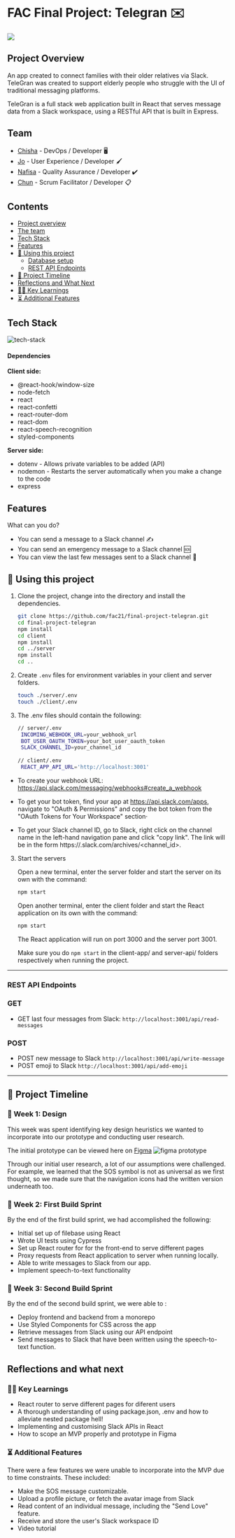 # FAC Final Project: Telegran :envelope: 

![](https://i.imgur.com/GoG8UCe.png)

## Project Overview

An app created to connect families with their older relatives via Slack. TeleGran was created to support elderly people who struggle with the UI of traditional messaging platforms.

TeleGran is a full stack web application built in React that serves message data from a Slack workspace, using a RESTful API that is built in Express.

## Team

- [Chisha](https://github.com/NewCoderCA) - DevOps / Developer :desktop_computer: 
- [Jo](https://github.com/jamdelion) - User Experience / Developer 🖌️
- [Nafisa](https://github.com/nafisa20) - Quality Assurance / Developer :heavy_check_mark: 
- [Chun](https://github.com/chunzg) - Scrum Facilitator / Developer :clipboard: 

## Contents
- [Project overview](#Project-overview)
- [The team](#The-team)
- [Tech Stack](#Tech-Stack)
- [Features](#Features)
- [🏁 Using this project](#🏁-Using-this-project)
	- [Database setup](#Database-setup)
	- [REST API Endpoints](#REST-API-Endpoints)
- [📆 Project Timeline](#📆-Project-Timeline)
- [Reflections and What Next](#Reflections-and-what-next)
- [👨‍🏫 Key Learnings](#👨‍🏫-Key-Learnings)
- [⏳ Additional Features](#⏳-Additional-Features)

## Tech Stack

![tech-stack](https://i.imgur.com/5xZBiy6.png)

#### Dependencies
**Client side:**
- @react-hook/window-size
- node-fetch
- react
- react-confetti
- react-router-dom
- react-dom
- react-speech-recognition
- styled-components

**Server side:**
- dotenv - Allows private variables to be added (API)
- nodemon - Restarts the server automatically when you make a change to the code
- express

## Features
What can you do?

- You can send a message to a Slack channel ✍️
- You can send an emergency message to a Slack channel 🆘
- You can view the last few messages sent to a Slack channel 👀


## 🏁 Using this project

1. Clone the project, change into the directory and install the dependencies.

   ```bash
   git clone https://github.com/fac21/final-project-telegran.git
   cd final-project-telegran
   npm install
   cd client
   npm install
   cd ../server
   npm install
   cd ..
   ```
   
2. Create `.env` files for environment variables in your client and server folders.

   ```bash
   touch ./server/.env
   touch ./client/.env
   ```

3. The .env files should contain the following:

   ```bash
   // server/.env
	INCOMING_WEBHOOK_URL=your_webhook_url
	BOT_USER_OAUTH_TOKEN=your_bot_user_oauth_token
	SLACK_CHANNEL_ID=your_channel_id
	
   // client/.env
	REACT_APP_API_URL='http://localhost:3001'
   ```
- To create your webhook URL: https://api.slack.com/messaging/webhooks#create_a_webhook

- To get your bot token, find your app at https://api.slack.com/apps, navigate to "OAuth & Permissions" and copy the bot token from the "OAuth Tokens for Your Workspace" section·

- To get your Slack channel ID, go to Slack, right click on the channel name in the left-hand navigation pane and click "copy link". The link will be in the form https://<workspace-name>.slack.com/archives/<channel_id>.


 

3. Start the servers

   Open a new terminal, enter the server folder and start the server on its own with the command:

   ```bash
   npm start
   ```

   Open another terminal, enter the client folder and start the React application on its own with the command:

   ```bash
   npm start
   ```

   The React application will run on port 3000 and the server port 3001.
	
   Make sure you do `npm start` in the client-app/ and server-api/ folders respectively when running the project. 


---

### REST API Endpoints


### GET

- GET last four messages from Slack: `http://localhost:3001/api/read-messages`

### POST
- POST new message to Slack `http://localhost:3001/api/write-message`
- POST emoji to Slack `http://localhost:3001/api/add-emoji`

---

## 📆 Project Timeline
### 🎨 Week 1: Design 
This week was spent identifying key design heuristics we wanted to incorporate into our prototype and conducting user research. 
<!-- See our [style guide](https://github.com/fac19/week11-where-is-whippy/issues/1) here for a full breakdown. -->

<!-- For an overview of the project's user stories, check out the [User stories](https://github.com/fac19/week11-where-is-whippy/issues/3) here -->

The initial prototype can be viewed here on [Figma](https://www.figma.com/file/IfZ16NjPCNCI6yEGZs6kvG/Untitled?node-id=0%3A1)
![figma prototype](https://i.imgur.com/7QHYoQR.png)

Through our initial user research, a lot of our assumptions were challenged. For example, we learned that the SOS symbol is not as universal as we first thought, so we made sure that the navigation icons had the written version underneath too. 


### 🔧 Week 2: First Build Sprint
By the end of the first build sprint, we had accomplished the following:
* Initial set up of filebase using React
* Wrote UI tests using Cypress
* Set up React router for for the front-end to serve different pages
* Proxy requests from React application to server when running locally.
* Able to write messages to Slack from our app.
* Implement speech-to-text functionality


### 🔨 Week 3: Second Build Sprint
By the end of the second build sprint, we were able to :
* Deploy frontend and backend from a monorepo
* Use Styled Components for CSS across the app
* Retrieve messages from Slack using our API endpoint
* Send messages to Slack that have been written using the speech-to-text function.


## Reflections and what next
### 👨‍🏫 Key Learnings
* React router to serve different pages for diferent users
* A thorough understanding of using package.json, .env and how to alleviate nested package hell!
* Implementing and customising Slack APIs in React
* How to scope an MVP properly and prototype in Figma

### ⏳ Additional Features
There were a few features we were unable to incorporate into the MVP due to time constraints. These included:
* Make the SOS message customizable.
* Upload a profile picture, or fetch the avatar image from Slack
* Read content of an individual message, including the "Send Love" feature.
* Receive and store the user's Slack workspace ID
* Video tutorial
